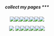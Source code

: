 <h5 align=center> collect my pages
***

<h5 align=center>

  
<img src="https://file.garden/ZRasRcpOlUzNliBE/guh/deft"/><img src="https://file.garden/ZRasRcpOlUzNliBE/guh/soad"/><img src="https://file.garden/ZRasRcpOlUzNliBE/guh/korn"/><img src="https://file.garden/ZRasRcpOlUzNliBE/guh/msi"/><img src="https://file.garden/ZRasRcpOlUzNliBE/guh/nin"/><img src="https://file.garden/ZRasRcpOlUzNliBE/guh/metallica"/><img src="https://file.garden/ZRasRcpOlUzNliBE/guh/undead"/> 

<img src="https://file.garden/ZRasRcpOlUzNliBE/stamps/brony"/> <img src="https://file.garden/ZRasRcpOlUzNliBE/stamps/hehe"/><img src="https://file.garden/ZRasRcpOlUzNliBE/stamps/epic"/><img src="https://file.garden/ZRasRcpOlUzNliBE/stamps/roblox"/><img src="https://file.garden/ZRasRcpOlUzNliBE/stamps/gigantic"/><img src="https://file.garden/ZRasRcpOlUzNliBE/stamps/addict"/><img src="https://file.garden/ZRasRcpOlUzNliBE/stamps/robolove"/>
